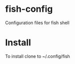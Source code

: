 fish-config
===========

Configuration files for fish shell



Install
=======

To install clone to ~/.config/fish

